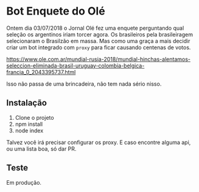# Bot Enquete do Olé
Ontem dia 03/07/2018 o Jornal Olé fez uma enquete perguntando qual seleção os argentinos iriam torcer agora. Os brasileiros pela brasileiragem selecionaram o Brasilzão em massa. Mas como uma graça a mais decidir criar um bot integrado com `proxy` para ficar causando centenas de votos.

https://www.ole.com.ar/mundial-rusia-2018/mundial-hinchas-alentamos-seleccion-eliminada-brasil-uruguay-colombia-belgica-francia_0_2043395737.html

Isso não passa de uma brincadeira, não tem nada sério nisso.

## Instalação
1. Clone o projeto
2. npm install
3. node index

Talvez você irá precisar configurar os proxy. E caso encontre alguma api, ou uma lista boa, só dar PR.

## Teste
Em produção.
